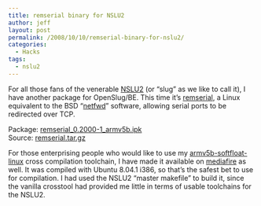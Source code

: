 ```yaml
---
title: remserial binary for NSLU2
author: jeff
layout: post
permalink: /2008/10/10/remserial-binary-for-nslu2/
categories:
  - Hacks
tags:
  - nslu2
---
```


For all those fans of the venerable [NSLU2][1] (or “slug” as we like to call it), I have another package for OpenSlug/BE. This time it’s [remserial][2], a Linux equivalent to the BSD “[netfwd][3]” software, allowing serial ports to be redirected over TCP.

 [1]: http://www.nslu2-linux.org/
 [2]: http://lpccomp.bc.ca/remserial/
 [3]: http://www.bsdua.org/netfwd.html

Package: [remserial\_0.2000-1\_armv5b.ipk][4]  
Source: [remserial.tar.gz][5]

 [4]: http://www.mediafire.com/?sznttmgdi2c
 [5]: http://www.mediafire.com/?nlwtzntt2jw

For those enterprising people who would like to use my [armv5b-softfloat-linux][6] cross compilation toolchain, I have made it available on [mediafire][7] as well. It was compiled with Ubuntu 8.04.1 i386, so that’s the safest bet to use for compilation. I had used the NSLU2 “master makefile” to build it, since the vanilla crosstool had provided me little in terms of usable toolchains for the NSLU2.

 [6]: http://www.mediafire.com/?nmmwztgj5it
 [7]: http://www.mediafire.com/
